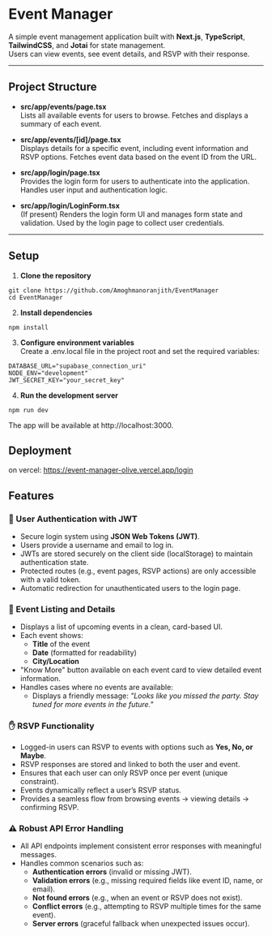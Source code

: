 # Event Manager

A simple event management application built with **Next.js**, **TypeScript**, **TailwindCSS**, and **Jotai** for state management.  
Users can view events, see event details, and RSVP with their response.

---

## Project Structure

- **src/app/events/page.tsx**  
  Lists all available events for users to browse. Fetches and displays a summary of each event.

- **src/app/events/[id]/page.tsx**  
  Displays details for a specific event, including event information and RSVP options. Fetches event data based on the event ID from the URL.

- **src/app/login/page.tsx**  
  Provides the login form for users to authenticate into the application. Handles user input and authentication logic.

- **src/app/login/LoginForm.tsx**  
  (If present) Renders the login form UI and manages form state and validation. Used by the login page to collect user credentials.

---

## Setup

1. **Clone the repository**
```
git clone https://github.com/Amoghmanoranjith/EventManager
cd EventManager
```
2. **Install dependencies**
```
npm install
```

3. **Configure environment variables**  
Create a .env.local file in the project root and set the required variables:
```
DATABASE_URL="supabase_connection_uri"
NODE_ENV="development"
JWT_SECRET_KEY="your_secret_key"
```
4. **Run the development server**
```
npm run dev
```

The app will be available at http://localhost:3000.


## Deployment
on vercel:
https://event-manager-olive.vercel.app/login

## Features

### 🔑 User Authentication with JWT
- Secure login system using **JSON Web Tokens (JWT)**.
- Users provide a username and email to log in.
- JWTs are stored securely on the client side (localStorage) to maintain authentication state.
- Protected routes (e.g., event pages, RSVP actions) are only accessible with a valid token.
- Automatic redirection for unauthenticated users to the login page.

### 📅 Event Listing and Details
- Displays a list of upcoming events in a clean, card-based UI.
- Each event shows:
  - **Title** of the event
  - **Date** (formatted for readability)
  - **City/Location**
- "Know More" button available on each event card to view detailed event information.
- Handles cases where no events are available:
  - Displays a friendly message: *"Looks like you missed the party. Stay tuned for more events in the future."*

### ✋ RSVP Functionality
- Logged-in users can RSVP to events with options such as **Yes, No, or Maybe**.
- RSVP responses are stored and linked to both the user and event.
- Ensures that each user can only RSVP once per event (unique constraint).
- Events dynamically reflect a user’s RSVP status.
- Provides a seamless flow from browsing events → viewing details → confirming RSVP.

### ⚠️ Robust API Error Handling
- All API endpoints implement consistent error responses with meaningful messages.
- Handles common scenarios such as:
  - **Authentication errors** (invalid or missing JWT).
  - **Validation errors** (e.g., missing required fields like event ID, name, or email).
  - **Not found errors** (e.g., when an event or RSVP does not exist).
  - **Conflict errors** (e.g., attempting to RSVP multiple times for the same event).
  - **Server errors** (graceful fallback when unexpected issues occur).

